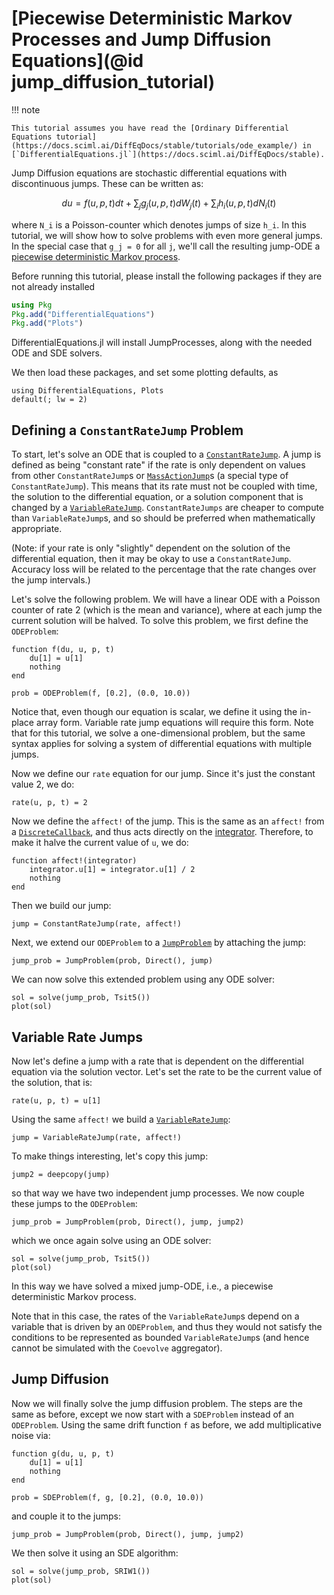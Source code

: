 # [Piecewise Deterministic Markov Processes and Jump Diffusion Equations](@id jump_diffusion_tutorial)

!!! note
    
    This tutorial assumes you have read the [Ordinary Differential Equations tutorial](https://docs.sciml.ai/DiffEqDocs/stable/tutorials/ode_example/) in [`DifferentialEquations.jl`](https://docs.sciml.ai/DiffEqDocs/stable).

Jump Diffusion equations are stochastic differential equations with discontinuous
jumps. These can be written as:

```math
du = f(u,p,t)dt + \sum_{j}g_j(u,p,t)dW_j(t) + \sum_{i}h_i(u,p,t)dN_i(t)
```

where ``N_i`` is a Poisson-counter which denotes jumps of size ``h_i``. In this
tutorial, we will show how to solve problems with even more general jumps. In the
special case that ``g_j = 0`` for all ``j``, we'll call the resulting jump-ODE a
[piecewise deterministic Markov
process](https://en.wikipedia.org/wiki/Piecewise-deterministic_Markov_process).

Before running this tutorial, please install the following packages if they are
not already installed

```julia
using Pkg
Pkg.add("DifferentialEquations")
Pkg.add("Plots")
```

DifferentialEquations.jl will install JumpProcesses, along with the needed ODE and
SDE solvers.

We then load these packages, and set some plotting defaults, as

```@example tut3
using DifferentialEquations, Plots
default(; lw = 2)
```

## Defining a `ConstantRateJump` Problem

To start, let's solve an ODE that is coupled to a [`ConstantRateJump`](@ref). A
jump is defined as being "constant rate" if the rate is only dependent on values
from other `ConstantRateJump`s or [`MassActionJump`](@ref)s (a special type of
`ConstantRateJump`). This means that its rate must not be coupled with time, the
solution to the differential equation, or a solution component that is changed
by a [`VariableRateJump`](@ref). `ConstantRateJumps` are cheaper to compute than
`VariableRateJump`s, and so should be preferred when mathematically appropriate.

(Note: if your rate is only "slightly" dependent on the solution of the differential
equation, then it may be okay to use a `ConstantRateJump`. Accuracy loss will be
related to the percentage that the rate changes over the jump intervals.)

Let's solve the following problem. We will have a linear ODE with a Poisson counter
of rate 2 (which is the mean and variance), where at each jump the current solution
will be halved. To solve this problem, we first define the `ODEProblem`:

```@example tut3
function f(du, u, p, t)
    du[1] = u[1]
    nothing
end

prob = ODEProblem(f, [0.2], (0.0, 10.0))
```

Notice that, even though our equation is scalar, we define it using the in-place
array form. Variable rate jump equations will require this form. Note that for
this tutorial, we solve a one-dimensional problem, but the same syntax applies
for solving a system of differential equations with multiple jumps.

Now we define our `rate` equation for our jump. Since it's just the constant
value 2, we do:

```@example tut3
rate(u, p, t) = 2
```

Now we define the `affect!` of the jump. This is the same as an `affect!` from a
[`DiscreteCallback`](https://docs.sciml.ai/DiffEqDocs/stable/features/callback_functions/),
and thus acts directly on the
[integrator](https://docs.sciml.ai/DiffEqDocs/stable/basics/integrator/).
Therefore, to make it halve the current value of `u`, we do:

```@example tut3
function affect!(integrator)
    integrator.u[1] = integrator.u[1] / 2
    nothing
end
```

Then we build our jump:

```@example tut3
jump = ConstantRateJump(rate, affect!)
```

Next, we extend our `ODEProblem` to a [`JumpProblem`](@ref) by attaching the
jump:

```@example tut3
jump_prob = JumpProblem(prob, Direct(), jump)
```

We can now solve this extended problem using any ODE solver:

```@example tut3
sol = solve(jump_prob, Tsit5())
plot(sol)
```

## Variable Rate Jumps

Now let's define a jump with a rate that is dependent on the differential
equation via the solution vector. Let's set the rate to be the current value of
the solution, that is:

```@example tut3
rate(u, p, t) = u[1]
```

Using the same `affect!` we build a [`VariableRateJump`](@ref):

```@example tut3
jump = VariableRateJump(rate, affect!)
```

To make things interesting, let's copy this jump:

```@example tut3
jump2 = deepcopy(jump)
```

so that way we have two independent jump processes. We now couple these jumps
to the `ODEProblem`:

```@example tut3
jump_prob = JumpProblem(prob, Direct(), jump, jump2)
```

which we once again solve using an ODE solver:

```@example tut3
sol = solve(jump_prob, Tsit5())
plot(sol)
```

In this way we have solved a mixed jump-ODE, i.e., a piecewise deterministic
Markov process.

Note that in this case, the rates of the `VariableRateJump`s depend on a
variable that is driven by an `ODEProblem`, and thus they would not satisfy the
conditions to be represented as bounded `VariableRateJump`s (and hence cannot
be simulated with the `Coevolve` aggregator).

## Jump Diffusion

Now we will finally solve the jump diffusion problem. The steps are the same
as before, except we now start with a `SDEProblem` instead of an `ODEProblem`.
Using the same drift function `f` as before, we add multiplicative noise via:

```@example tut3
function g(du, u, p, t)
    du[1] = u[1]
    nothing
end

prob = SDEProblem(f, g, [0.2], (0.0, 10.0))
```

and couple it to the jumps:

```@example tut3
jump_prob = JumpProblem(prob, Direct(), jump, jump2)
```

We then solve it using an SDE algorithm:

```@example tut3
sol = solve(jump_prob, SRIW1())
plot(sol)
```
